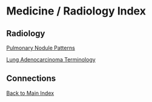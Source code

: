 # Medicine / Radiology Index

## Radiology

[Pulmonary Nodule Patterns](../zettel/0007--pulmonary-nodule-patterns.md)

[Lung Adenocarcinoma Terminology](../zettel/0008--lung-adenocarcinoma-terminology.md)


## Connections

[Back to Main Index](../README.md)
